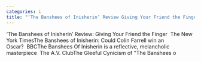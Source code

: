 ```yaml
---
categories: i
title: "‘The Banshees of Inisherin’ Review Giving Your Friend the Finger  The New York Times"
---
```

‘The Banshees of Inisherin’ Review: Giving Your Friend the Finger&nbsp;&nbsp;The New York TimesThe Banshees of Inisherin: Could Colin Farrell win an Oscar?&nbsp;&nbsp;BBCThe Banshees Of Inisherin is a reflective, melancholic masterpiece&nbsp;&nbsp;The A.V. ClubThe Gleeful Cynicism of "The Banshees o
